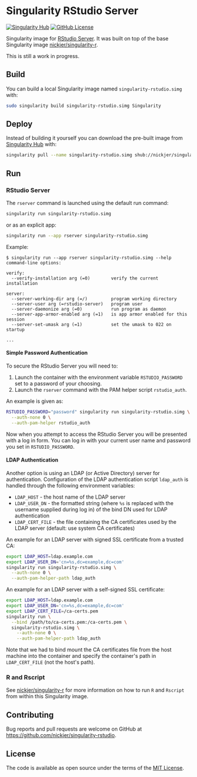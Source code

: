 # Singularity RStudio Server

[![Singularity Hub](https://www.singularity-hub.org/static/img/hosted-singularity--hub-%23e32929.svg)](https://singularity-hub.org/collections/3181)
[![GitHub License](https://img.shields.io/badge/license-MIT-green.svg)](https://opensource.org/licenses/MIT)

Singularity image for [RStudio Server]. It was built on top of the base
Singularity image [nickjer/singularity-r].

This is still a work in progress.

## Build

You can build a local Singularity image named `singularity-rstudio.simg` with:

```sh
sudo singularity build singularity-rstudio.simg Singularity
```

## Deploy

Instead of building it yourself you can download the pre-built image from
[Singularity Hub](https://www.singularity-hub.org) with:

```sh
singularity pull --name singularity-rstudio.simg shub://nickjer/singularity-rstudio
```

## Run

### RStudio Server

The `rserver` command is launched using the default run command:

```sh
singularity run singularity-rstudio.simg
```

or as an explicit app:

```sh
singularity run --app rserver singularity-rstudio.simg
```

Example:

```console
$ singularity run --app rserver singularity-rstudio.simg --help
command-line options:

verify:
  --verify-installation arg (=0)        verify the current installation

server:
  --server-working-dir arg (=/)         program working directory
  --server-user arg (=rstudio-server)   program user
  --server-daemonize arg (=0)           run program as daemon
  --server-app-armor-enabled arg (=1)   is app armor enabled for this session
  --server-set-umask arg (=1)           set the umask to 022 on startup

...
```

#### Simple Password Authentication

To secure the RStudio Server you will need to:

1. Launch the container with the environment variable `RSTUDIO_PASSWORD` set to
   a password of your choosing.
2. Launch the `rserver` command with the PAM helper script `rstudio_auth`.

An example is given as:

```sh
RSTUDIO_PASSWORD="password" singularity run singularity-rstudio.simg \
  --auth-none 0 \
  --auth-pam-helper rstudio_auth
```

Now when you attempt to access the RStudio Server you will be presented with a
log in form. You can log in with your current user name and password you set in
`RSTUDIO_PASSWORD`.

#### LDAP Authentication

Another option is using an LDAP (or Active Directory) server for
authentication. Configuration of the LDAP authentication script `ldap_auth` is
handled through the following environment variables:

- `LDAP_HOST` - the host name of the LDAP server
- `LDAP_USER_DN` - the formatted string (where `%s` is replaced with the
  username supplied during log in) of the bind DN used for LDAP authentication
- `LDAP_CERT_FILE` - the file containing the CA certificates used by
  the LDAP server (default: use system CA certificates)

An example for an LDAP server with signed SSL certificate from a trusted CA:

```sh
export LDAP_HOST=ldap.example.com
export LDAP_USER_DN='cn=%s,dc=example,dc=com'
singularity run singularity-rstudio.simg \
  --auth-none 0 \
  --auth-pam-helper-path ldap_auth
```

An example for an LDAP server with a self-signed SSL certificate:

```sh
export LDAP_HOST=ldap.example.com
export LDAP_USER_DN='cn=%s,dc=example,dc=com'
export LDAP_CERT_FILE=/ca-certs.pem
singularity run \
  --bind /path/to/ca-certs.pem:/ca-certs.pem \
  singularity-rstudio.simg \
    --auth-none 0 \
    --auth-pam-helper-path ldap_auth
```

Note that we had to bind mount the CA certificates file from the host machine
into the container and specify the container's path in `LDAP_CERT_FILE` (not
the host's path).

### R and Rscript

See [nickjer/singularity-r] for more information on how to run `R` and
`Rscript` from within this Singularity image.

## Contributing

Bug reports and pull requests are welcome on GitHub at
https://github.com/nickjer/singularity-rstudio.

## License

The code is available as open source under the terms of the [MIT License].


[RStudio Server]: https://www.rstudio.com/products/rstudio/
[nickjer/singularity-r]: https://github.com/nickjer/singularity-r
[MIT License]: http://opensource.org/licenses/MIT
